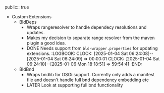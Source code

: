 public:: true

- Custom Extensions
	- BldDeps
		- Wraps rangeresolver to handle dependecy resolutions and updates.
		- Makes my decision to separate range resolver from the maven plugin a good idea.
		- DONE Needs support from `bld-wrapper.properties` for updating extensions.
		  :LOGBOOK:
		  CLOCK: [2025-01-04 Sat 06:24:08]--[2025-01-04 Sat 06:24:09] =>  00:00:01
		  CLOCK: [2025-01-04 Sat 06:24:10]--[2025-01-06 Mon 18:18:51] =>  59:54:41
		  :END:
	- BldBnd
		- Wraps bndlib for OSGi support. Currently only adds a manifest file and doesn't handle full bnd dependency embedding etc
		- LATER Look at supporting full bnd functionality